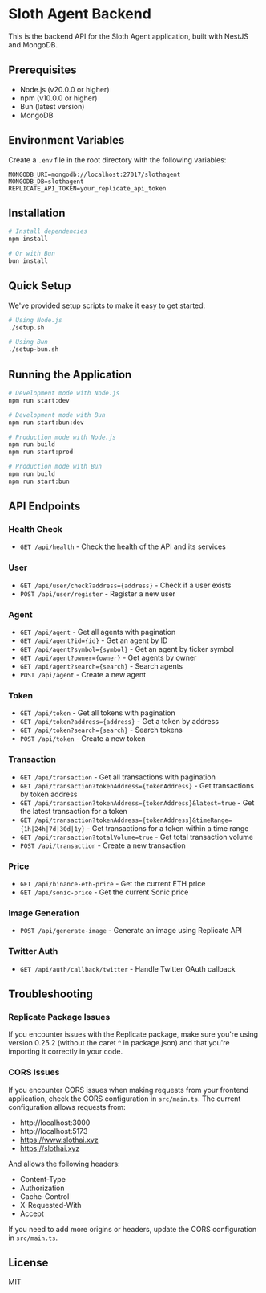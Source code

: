 # Sloth Agent Backend

This is the backend API for the Sloth Agent application, built with NestJS and MongoDB.

## Prerequisites

- Node.js (v20.0.0 or higher)
- npm (v10.0.0 or higher)
- Bun (latest version)
- MongoDB

## Environment Variables

Create a `.env` file in the root directory with the following variables:

```
MONGODB_URI=mongodb://localhost:27017/slothagent
MONGODB_DB=slothagent
REPLICATE_API_TOKEN=your_replicate_api_token
```

## Installation

```bash
# Install dependencies
npm install

# Or with Bun
bun install
```

## Quick Setup

We've provided setup scripts to make it easy to get started:

```bash
# Using Node.js
./setup.sh

# Using Bun
./setup-bun.sh
```

## Running the Application

```bash
# Development mode with Node.js
npm run start:dev

# Development mode with Bun
npm run start:bun:dev

# Production mode with Node.js
npm run build
npm run start:prod

# Production mode with Bun
npm run build
npm run start:bun
```

## API Endpoints

### Health Check
- `GET /api/health` - Check the health of the API and its services

### User
- `GET /api/user/check?address={address}` - Check if a user exists
- `POST /api/user/register` - Register a new user

### Agent
- `GET /api/agent` - Get all agents with pagination
- `GET /api/agent?id={id}` - Get an agent by ID
- `GET /api/agent?symbol={symbol}` - Get an agent by ticker symbol
- `GET /api/agent?owner={owner}` - Get agents by owner
- `GET /api/agent?search={search}` - Search agents
- `POST /api/agent` - Create a new agent

### Token
- `GET /api/token` - Get all tokens with pagination
- `GET /api/token?address={address}` - Get a token by address
- `GET /api/token?search={search}` - Search tokens
- `POST /api/token` - Create a new token

### Transaction
- `GET /api/transaction` - Get all transactions with pagination
- `GET /api/transaction?tokenAddress={tokenAddress}` - Get transactions by token address
- `GET /api/transaction?tokenAddress={tokenAddress}&latest=true` - Get the latest transaction for a token
- `GET /api/transaction?tokenAddress={tokenAddress}&timeRange={1h|24h|7d|30d|1y}` - Get transactions for a token within a time range
- `GET /api/transaction?totalVolume=true` - Get total transaction volume
- `POST /api/transaction` - Create a new transaction

### Price
- `GET /api/binance-eth-price` - Get the current ETH price
- `GET /api/sonic-price` - Get the current Sonic price

### Image Generation
- `POST /api/generate-image` - Generate an image using Replicate API

### Twitter Auth
- `GET /api/auth/callback/twitter` - Handle Twitter OAuth callback

## Troubleshooting

### Replicate Package Issues
If you encounter issues with the Replicate package, make sure you're using version 0.25.2 (without the caret ^ in package.json) and that you're importing it correctly in your code.

### CORS Issues
If you encounter CORS issues when making requests from your frontend application, check the CORS configuration in `src/main.ts`. The current configuration allows requests from:
- http://localhost:3000
- http://localhost:5173
- https://www.slothai.xyz
- https://slothai.xyz

And allows the following headers:
- Content-Type
- Authorization
- Cache-Control
- X-Requested-With
- Accept

If you need to add more origins or headers, update the CORS configuration in `src/main.ts`.

## License

MIT

